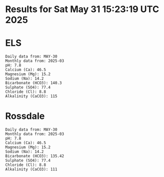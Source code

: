 # Results for Sat May 31 15:23:19 UTC 2025
# ELS
```
Daily data from: MAY-30
Monthly data from: 2025-03
pH: 7.8
Calcium (Ca): 46.5
Magnesium (Mg): 15.2
Sodium (Na): 14.2
Bicarbonate (HCO3): 140.3
Sulphate (SO4): 77.4
Chloride (Cl): 8.8
Alkalinity (CaCO3): 115
```
# Rossdale
```
Daily data from: MAY-30
Monthly data from: 2025-03
pH: 7.8
Calcium (Ca): 46.5
Magnesium (Mg): 15.2
Sodium (Na): 14.2
Bicarbonate (HCO3): 135.42
Sulphate (SO4): 77.4
Chloride (Cl): 8.8
Alkalinity (CaCO3): 111
```
